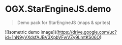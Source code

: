 # OGX.StarEngineJS.demo
>Demo pack for StarEngineJS (maps & sprites)

![Isometric demo image]((https://drive.google.com/uc?id=1nN9yVXdsfAJBV3XpbVFwVZy9LmtKS06O)


